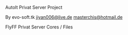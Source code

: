 AutoIt
Privat
Server
Project


By evo-soft.tk
jiyan006@live.de
masterchis@hotmail.de


FlyFF Privat Server Cores / Files